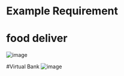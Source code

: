 # Example Requirement

# food deliver
![image](https://github.com/Mueangapi/project-deck-for-hackathon/assets/104725034/edc7f452-a23e-45f1-b78e-eb1a1c3092e5)

#Virtual Bank
![image](https://github.com/Mueangapi/project-deck-for-hackathon/assets/104725034/c9b081ec-40f0-4d4c-9cb3-0a7b8fbf3e1c)
